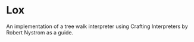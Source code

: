 # Lox
An implementation of a tree walk interpreter using Crafting Interpreters by Robert Nystrom as a guide.  
